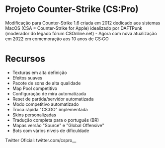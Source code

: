 # Projeto Counter-Strike (CS:Pro)
Modificação para Counter-Strike 1.6 criada em 2012 dedicado aos sistemas MacOS (CSA = Counter-Strike for Apple) idealizado por DAFTPunk (moderador do legado fórum CSOnline.net) - Agora com nova atualização em 2022 em comemoração aos 10 anos de CS:GO

# Recursos
- Texturas em alta definição
- Efeitos suaves
- Pacote de sons de alta qualidade
- Map Pool competitivo
- Configuração de mira automatizada
- Reset de partida/servidor automatizada
- Modo competitivo automatizado
- Troca rápida "CS:GO" implementada
- Skins personalizadas
- Tradução completa para o português (BR)
- Mapas versão "Source" e "Global Offensive"
- Bots com vários níveis de dificuldade

Twitter Oficial: twitter.com/cspro__
